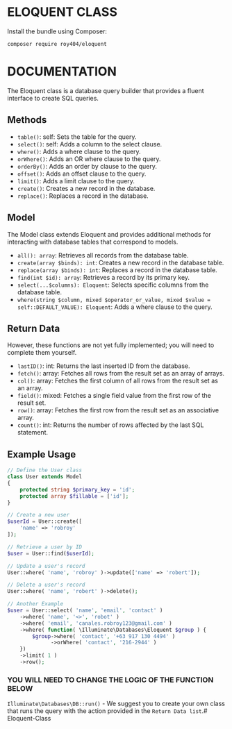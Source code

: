 # ELOQUENT CLASS

Install the bundle using Composer:

```
composer require roy404/eloquent
```

# DOCUMENTATION

The Eloquent class is a database query builder that provides a fluent interface to create SQL queries.

## Methods
- `table()`: self: Sets the table for the query.
- `select()`: self: Adds a column to the select clause.
- `where()`: Adds a where clause to the query.
- `orWhere()`: Adds an OR where clause to the query.
- `orderBy()`: Adds an order by clause to the query.
- `offset()`: Adds an offset clause to the query.
- `limit()`: Adds a limit clause to the query.
- `create()`: Creates a new record in the database.
- `replace()`: Replaces a record in the database.

## Model

The Model class extends Eloquent and provides additional methods for interacting with database tables that correspond to models.

- `all(): array`: Retrieves all records from the database table.
- `create(array $binds): int`: Creates a new record in the database table.
- `replace(array $binds): int`: Replaces a record in the database table.
- `find(int $id): array`: Retrieves a record by its primary key.
- `select(...$columns): Eloquent`: Selects specific columns from the database table.
- `where(string $column, mixed $operator_or_value, mixed $value = self::DEFAULT_VALUE): Eloquent`: Adds a where clause to the query.

## Return Data 

However, these functions are not yet fully implemented; you will need to complete them yourself.

- `lastID()`: int: Returns the last inserted ID from the database.
- `fetch()`: array: Fetches all rows from the result set as an array of arrays.
- `col()`: array: Fetches the first column of all rows from the result set as an array.
- `field()`: mixed: Fetches a single field value from the first row of the result set.
- `row()`: array: Fetches the first row from the result set as an associative array.
- `count()`: int: Returns the number of rows affected by the last SQL statement.

## Example Usage

```php
// Define the User class
class User extends Model
{
    protected string $primary_key = 'id';
    protected array $fillable = ['id'];
}

// Create a new user
$userId = User::create([
    'name' => 'robroy'
]);

// Retrieve a user by ID
$user = User::find($userId);

// Update a user's record
User::where( 'name', 'robroy' )->update(['name' => 'robert']);

// Delete a user's record
User::where( 'name', 'robert' )->delete();

// Another Example
$user = User::select( 'name', 'email', 'contact' )
    ->where( 'name', '<>', 'robot' )
    ->where( 'email', 'canales.robroy123@gmail.com' )
    ->where( function( \Illuminate\Databases\Eloquent $group ) {
        $group->where( 'contact', '+63 917 130 4494' )
              ->orWhere( 'contact', '216-2944' )
    })
    ->limit( 1 )
    ->row();
```

### YOU WILL NEED TO CHANGE THE LOGIC OF THE FUNCTION BELOW

`Illuminate\Databases\DB::run()` - We suggest you to create your own class that runs the query with the action provided in the `Return Data list`.# Eloquent-Class
